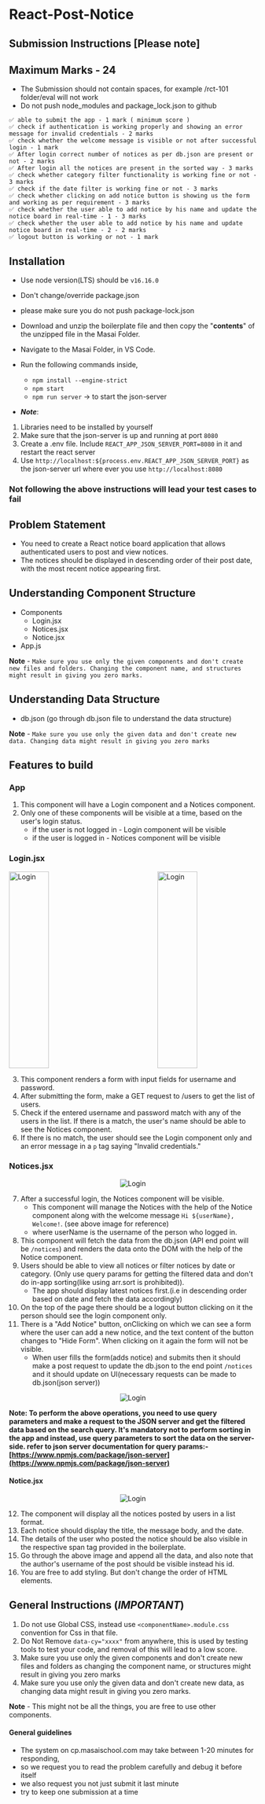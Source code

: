 # React-Post-Notice

## Submission Instructions [Please note]

## Maximum Marks - 24

- The Submission should not contain spaces, for example /rct-101 folder/eval will not work
- Do not push node_modules and package_lock.json to github

```
✅ able to submit the app - 1 mark ( minimum score )
✅ check if authentication is working properly and showing an error message for invalid credentials - 2 marks
✅ check whether the welcome message is visible or not after successful login - 1 mark
✅ After login correct number of notices as per db.json are present or not - 2 marks
✅ After login all the notices are present in the sorted way - 3 marks
✅ check whether category filter functionality is working fine or not - 3 marks
✅ check if the date filter is working fine or not - 3 marks
✅ check whether clicking on add notice button is showing us the form and working as per requirement - 3 marks
✅ check whether the user able to add notice by his name and update the notice board in real-time - 1 - 3 marks
✅ check whether the user able to add notice by his name and update notice board in real-time - 2 - 2 marks
✅ logout button is working or not - 1 mark
```

## Installation

- Use node version(LTS) should be `v16.16.0`
- Don't change/override package.json
- please make sure you do not push package-lock.json

- Download and unzip the boilerplate file and then copy the "**contents**" of the unzipped file in the Masai Folder.
- Navigate to the Masai Folder, in VS Code.
- Run the following commands inside,

  - `npm install --engine-strict`
  - `npm start`
  - `npm run server` -> to start the json-server

- **_Note_**:

1. Libraries need to be installed by yourself
2. Make sure that the json-server is up and running at port `8080`
3. Create a .env file. Include `REACT_APP_JSON_SERVER_PORT=8080` in it and restart the react server
4. Use `http://localhost:${process.env.REACT_APP_JSON_SERVER_PORT}` as the json-server url where ever you use `http://localhost:8080`

### Not following the above instructions will lead your test cases to fail

## Problem Statement

- You need to create a React notice board application that allows authenticated users to post and view notices.
- The notices should be displayed in descending order of their post date, with the most recent notice appearing first.

## Understanding Component Structure

- Components
  - Login.jsx
  - Notices.jsx
  - Notice.jsx
- App.js

**Note** - `Make sure you use only the given components and don't create new files and folders. Changing the component name, and structures might result in giving you zero marks.`

## Understanding Data Structure

- db.json (go through db.json file to understand the data structure)

**Note** - `Make sure you use only the given data and don't create new data. Changing data might result in giving you zero marks`

## Features to build

### App

1. This component will have a Login component and a Notices component.
2. Only one of these components will be visible at a time, based on the user's login status.
   - if the user is not logged in - Login component will be visible
   - if the user is logged in - Notices component will be visible

### Login.jsx

<div style="width:100%;height:400px;margin:auto;display:flex;justify-content:space-between">
<img width="40%" height="400px" alt="Login" src="https://i.imgur.com/Q7oUZLG.png">
<img width="40%" height="400px" alt="Login" src="https://i.imgur.com/GE9vDw7.png">
</div>

3. This component renders a form with input fields for username and password.
4. After submitting the form, make a GET request to /users to get the list of users.
5. Check if the entered username and password match with any of the users in the list. If there is a match, the user's name should be able to see the Notices component.
6. If there is no match, the user should see the Login component only and an error message in a `p` tag saying "Invalid credentials."

### Notices.jsx

<div style="width:100%;margin:auto;text-align:center">
  <img alt="Login" src="https://i.imgur.com/oXkIiPo.png">
</div>

7. After a successful login, the Notices component will be visible.
    - This component will manage the Notices with the help of the Notice component along with the welcome message `Hi ${userName}, Welcome!`. (see above image for reference)
    - where userName is the username of the person who logged in.
8. This component will fetch the data from the db.json (API end point will be `/notices`) and renders the data onto the DOM with the help of the Notice component.
9. Users should be able to view all notices or filter notices by date or category. (Only use query params for getting the filtered data and don't do in-app sorting(like using arr.sort is prohibited)).
    - The app should display latest notices first.(i.e in descending order based on date and fetch the data accordingly)
10. On the top of the page there should be a logout button clicking on it the person should see the login component only.
11. There is a "Add Notice" button, onClicking on which we can see a form where the user can add a new notice, and the text content of the button changes to "Hide Form". When clicking on it again the form will not be visible.
    - When user fills the form(adds notice) and submits then it should make a post request to update the db.json  to the end point `/notices` and it should update on UI(necessary requests can be made to db.json(json server))


<div style="width:100%;margin:auto;text-align:center">
  <img alt="Login" src="https://i.imgur.com/hQUJWAG.png">
</div>

****Note: To perform the above operations, you need to use query parameters and make a request to the JSON server and get the filtered data based on the search query. It's mandatory not to perform sorting in the app and instead, use query parameters to sort the data on the server-side.
refer to json server documentation for query params:- [https://www.npmjs.com/package/json-server](https://www.npmjs.com/package/json-server)****

#### Notice.jsx

<div style="width:100%;margin:auto;text-align:center">
  <img alt="Login" src="https://i.imgur.com/BSmdPvj.png">
</div>

12. The component will display all the notices posted by users in a list format.
13. Each notice should display the title, the message body, and the date.
14. The details of the user who posted the notice should be also visible in the respective span tag provided in the boilerplate.
15. Go through the above image and append all the data, and also note that the author's username of the post should be visible instead his id.
16. You are free to add styling. But don't change the order of HTML elements.

## General Instructions (**_IMPORTANT_**)

1. Do not use Global CSS, instead use `<componentName>.module.css` convention for Css in that file.
2. Do Not Remove `data-cy="xxxx"` from anywhere, this is used by testing tools to test your code, and removal of this will lead to a low score.
3. Make sure you use only the given components and don't create new files and folders as changing the component name, or structures might result in giving you zero marks
4. Make sure you use only the given data and don't create new data, as changing data might result in giving you zero marks.

**Note** - This might not be all the things, you are free to use other components.

#### General guidelines

- The system on cp.masaischool.com may take between 1-20 minutes for responding,
- so we request you to read the problem carefully and debug it before itself
- we also request you not just submit it last minute
- try to keep one submission at a time
